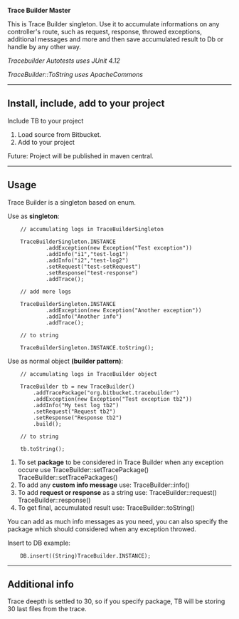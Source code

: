 **Trace Builder Master**

This is Trace Builder singleton. Use it to accumulate informations on any controller's route, such as request, response, throwed exceptions, additional messages and more and then save accumulated result to Db or handle by any other way.

*Tracebuilder Autotests uses JUnit 4.12*

*TraceBuilder::ToString uses ApacheCommons*

---

## Install, include, add to your project

Include TB to your project

1. Load source from Bitbucket.
2. Add to your project

Future: Project will be published in maven central.

---

## Usage

Trace Builder is a singleton based on enum.

Use as **singleton**:

        // accumulating logs in TraceBuilderSingleton

        TraceBuilderSingleton.INSTANCE
                .addException(new Exception("Test exception"))
                .addInfo("i1","test-log1")
                .addInfo("i2","test-log2")
                .setRequest("test-setRequest")
                .setResponse("test-response")
                .addTrace();
        
        // add more logs
        
        TraceBuilderSingleton.INSTANCE
                .addException(new Exception("Another exception"))
                .addInfo("Another info")
                .addTrace();
                
        // to string
        
        TraceBuilderSingleton.INSTANCE.toString();

Use as normal object **(builder pattern)**:
        
        // accumulating logs in TraceBuilder object

        TraceBuilder tb = new TraceBuilder()
            .addTracePackage("org.bitbucket.tracebuilder")
            .addException(new Exception("Test exception tb2"))
            .addInfo("My test log tb2")
            .setRequest("Request tb2")
            .setResponse("Response tb2")
            .build();	
            
        // to string
        
        tb.toString();

1. To set **package** to be considered in Trace Builder when any exception occure use
TraceBuilder::setTracePackage()
TraceBuilder::setTracePackages()
2. To add any **custom info message** use:
TraceBuilder::info()
3. To add **request or response** as a string use:
TraceBuilder::request()
TraceBuilder::response()
4. To get final, accumulated result use:
TraceBuilder::toString()

You can add as much info messages as you need, you can also specify the package which should considered when any exception throwed.

Insert to DB example:

        DB.insert((String)TraceBuilder.INSTANCE);
                


---

## Additional info

Trace deepth is settled to 30, so if you specify package, TB will be storing 30 last files from the trace.
